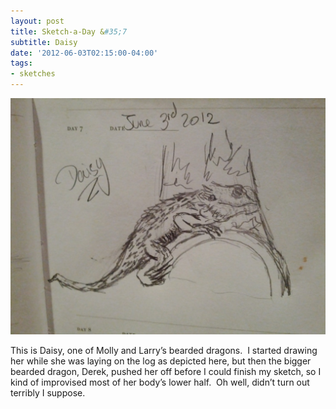 ```yaml
---
layout: post
title: Sketch-a-Day &#35;7
subtitle: Daisy
date: '2012-06-03T02:15:00-04:00'
tags:
- sketches
---
```

![](/images/sketches/sad7-daisy.jpg)

This is Daisy, one of Molly and Larry’s bearded dragons.  I started drawing her while she was laying on the log as depicted here, but then the bigger bearded dragon, Derek, pushed her off before I could finish my sketch, so I kind of improvised most of her body’s lower half.  Oh well, didn’t turn out terribly I suppose.
